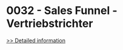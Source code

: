 # 0032 - Sales Funnel - Vertriebstrichter
[>> Detailed information](https://secure.shareit.com/shareit/product.html?productid=300741444&affiliateid=200057808)